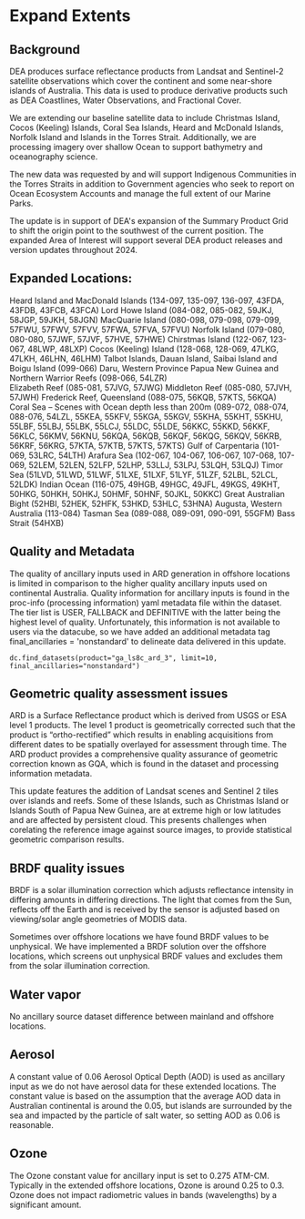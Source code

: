 # Expand Extents

## Background

DEA produces surface reflectance products from Landsat and Sentinel-2 satellite observations which cover the continent and some near-shore islands of Australia. This data is used to produce derivative products such as DEA Coastlines, Water Observations, and Fractional Cover.  

We are extending our baseline satellite data to include Christmas Island, Cocos (Keeling) Islands, Coral Sea Islands, Heard and McDonald Islands, Norfolk Island and Islands in the Torres Strait. Additionally, we are processing imagery over shallow Ocean to support bathymetry and oceanography science.  

The new data was requested by and will support Indigenous Communities in the Torres Straits in addition to Government agencies who seek to report on Ocean Ecosystem Accounts and manage the full extent of our Marine Parks. 

The update is in support of DEA's expansion of the Summary Product Grid to shift the origin point to the southwest of the current position. The expanded Area of Interest will support several DEA product releases and version updates throughout 2024.

## Expanded Locations:

Heard Island and MacDonald Islands (134-097, 135-097, 136-097, 43FDA, 43FDB, 43FCB, 43FCA) 
Lord Howe Island (084-082, 085-082, 59JKJ, 58JGP, 59JKH, 58JGN) 
MacQuarie Island (080-098, 079-098, 079-099, 57FWU, 57FWV, 57FVV, 57FWA, 57FVA, 57FVU) 
Norfolk Island (079-080, 080-080, 57JWF, 57JVF, 57HVE, 57HWE) 
Chirstmas Island (122-067, 123-067, 48LWP, 48LXP) 
Cocos (Keeling) Island (128-068, 128-069, 47LKG, 47LKH, 46LHN, 46LHM) 
Talbot Islands, Dauan Island, Saibai Island and Boigu Island (099-066) 
Daru, Western Province Papua New Guinea and Northern Warrior Reefs (098-066, 54LZR)  
Elizabeth Reef (085-081, 57JVG, 57JWG) 
Middleton Reef (085-080, 57JVH, 57JWH) 
Frederick Reef, Queensland (088-075, 56KQB, 57KTS, 56KQA) 
Coral Sea – Scenes with Ocean depth less than 200m (089-072, 088-074, 088-076, 54LZL, 55KEA, 55KFV, 55KGA, 55KGV, 55KHA, 55KHT, 55KHU, 55LBF, 55LBJ, 55LBK, 55LCJ, 55LDC, 55LDE, 56KKC, 55KKD, 56KKF, 56KLC, 56KMV, 56KNU, 56KQA, 56KQB, 56KQF, 56KQG, 56KQV, 56KRB, 56KRF, 56KRG, 57KTA, 57KTB, 57KTS, 57KTS) 
Gulf of Carpentaria (101-069, 53LRC, 54LTH) 
Arafura Sea (102-067, 104-067, 106-067, 107-068, 107-069, 52LEM, 52LEN, 52LFP, 52LHP, 53LLJ, 53LPJ, 53LQH, 53LQJ) 
Timor Sea (51LVD, 51LWD, 51LWF, 51LXE, 51LXF, 51LYF, 51LZF, 52LBL, 52LCL, 52LDK) 
Indian Ocean (116-075, 49HGB, 49HGC, 49JFL, 49KGS, 49KHT, 50HKG, 50HKH, 50HKJ, 50HMF, 50HNF, 50JKL, 50KKC) 
Great Australian Bight (52HBI, 52HEK, 52HFK, 53HKD, 53HLC, 53HNA) 
Augusta, Western Australia (113-084) 
Tasman Sea (089-088, 089-091, 090-091, 55GFM) 
Bass Strait (54HXB) 

## Quality and Metadata 

The quality of ancillary inputs used in ARD generation in offshore locations is limited in comparison to the higher quality ancillary inputs used on continental Australia. Quality information for ancillary inputs is found in the proc-info (processing information) yaml metadata file within the dataset. The tier list is USER, FALLBACK and DEFINITIVE with the latter being the highest level of quality. Unfortunately, this information is not available to users via the datacube, so we have added an additional metadata tag final_ancillaries = 'nonstandard' to delineate data delivered in this update.  

    dc.find_datasets(product="ga_ls8c_ard_3", limit=10, final_ancillaries="nonstandard") 

## Geometric quality assessment issues 

ARD is a Surface Reflectance product which is derived from USGS or ESA level 1 products. The level 1 product is geometrically corrected such that the product is “ortho-rectified” which results in enabling acquisitions from different dates to be spatially overlayed for assessment through time. The ARD product provides a comprehensive quality assurance of geometric correction known as GQA, which is found in the dataset and processing information metadata.  

This update features the addition of Landsat scenes and Sentinel 2 tiles over islands and reefs. Some of these Islands, such as Christmas Island or Islands South of Papua New Guinea, are at extreme high or low latitudes and are affected by persistent cloud. This presents challenges when corelating the reference image against source images, to provide statistical geometric comparison results.  

## BRDF quality issues 

BRDF is a solar illumination correction which adjusts reflectance intensity in differing amounts in differing directions. The light that comes from the Sun, reflects off the Earth and is received by the sensor is adjusted based on viewing/solar angle geometries of MODIS data.   

Sometimes over offshore locations we have found BRDF values to be unphysical. We have implemented a BRDF solution over the offshore locations, which screens out unphysical BRDF values and excludes them from the solar illumination correction.  

## Water vapor 

No ancillary source  dataset difference between mainland and offshore locations.  

## Aerosol 

A constant value of 0.06 Aerosol Optical Depth (AOD) is used as ancillary input as we do not have aerosol data for these extended locations. The constant value is based on the assumption that the average AOD data in Australian continental is around the 0.05, but islands are surrounded by the sea and impacted by the particle of salt water, so setting AOD as 0.06 is reasonable.  

## Ozone  

The Ozone constant value for ancillary input is set to 0.275 ATM-CM. Typically in the extended offshore locations, Ozone is around 0.25 to 0.3. Ozone does not impact radiometric values in bands (wavelengths) by a significant amount. 

